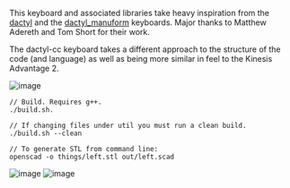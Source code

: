 This keyboard and associated libraries take heavy inspiration from the
 [dactyl](https://github.com/adereth/dactyl-keyboard) and
the [dactyl_manuform](https://github.com/abstracthat/dactyl-manuform) keyboards.
 Major thanks to Matthew Adereth and Tom Short for their work.

The dactyl-cc keyboard takes a different approach to the structure of the code (and language)
 as well as being more similar in feel to the Kinesis Advantage 2.

![image](https://imgur.com/IP2UYYA.jpg)

```
// Build. Requires g++.
./build.sh.

// If changing files under util you must run a clean build.
./build.sh --clean

// To generate STL from command line:
openscad -o things/left.stl out/left.scad
```

![image](https://imgur.com/LvZQUT4.jpg)
![image](https://imgur.com/0AYtoey.jpg)

